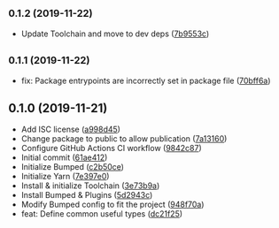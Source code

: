 ## <small>0.1.2 (2019-11-22)</small>

* Update Toolchain and move to dev deps ([7b9553c](https://github.com/skypilotcc/common-types/commit/7b9553c))



## <small>0.1.1 (2019-11-22)</small>

* fix: Package entrypoints are incorrectly set in package file ([70bff6a](https://github.com/skypilotcc/common-types/commit/70bff6a))



## 0.1.0 (2019-11-21)

* Add ISC license ([a998d45](https://github.com/skypilotcc/common-types/commit/a998d45))
* Change package to public to allow publication ([7a13160](https://github.com/skypilotcc/common-types/commit/7a13160))
* Configure GitHub Actions CI workflow ([9842c87](https://github.com/skypilotcc/common-types/commit/9842c87))
* Initial commit ([61ae412](https://github.com/skypilotcc/common-types/commit/61ae412))
* Initialize Bumped ([c2b50ce](https://github.com/skypilotcc/common-types/commit/c2b50ce))
* Initialize Yarn ([7e397e0](https://github.com/skypilotcc/common-types/commit/7e397e0))
* Install & initialize Toolchain ([3e73b9a](https://github.com/skypilotcc/common-types/commit/3e73b9a))
* Install Bumped & Plugins ([5d2943c](https://github.com/skypilotcc/common-types/commit/5d2943c))
* Modify Bumped config to fit the project ([948f70a](https://github.com/skypilotcc/common-types/commit/948f70a))
* feat: Define common useful types ([dc21f25](https://github.com/skypilotcc/common-types/commit/dc21f25))



